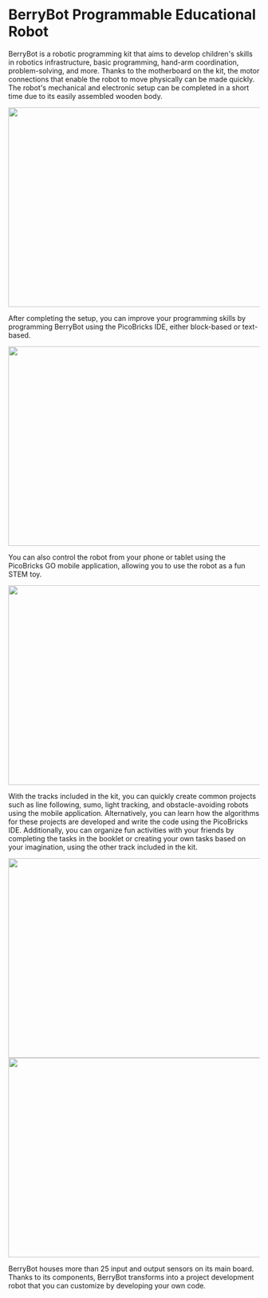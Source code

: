 # BerryBot Programmable Educational Robot
BerryBot is a robotic programming kit that aims to develop children's skills in robotics infrastructure, basic programming, hand-arm coordination, problem-solving, and more. Thanks to the motherboard on the kit, the motor connections that enable the robot to move physically can be made quickly. The robot's mechanical and electronic setup can be completed in a short time due to its easily assembled wooden body.

<img src="[https://ksr-ugc.imgix.net/assets/036/949/333/19d4e8370190a56be1389832d344876f_original.jpg?ixlib=rb-4.0.2&w=680&fit=max&v=1649673985&gif-q=50&q=92&s=bf2c8ff527cd06c6e021dbbebd50887b](https://www.robotistan.com/Data/EditorFiles/pico1.png)" width="600" height="400">

After completing the setup, you can improve your programming skills by programming BerryBot using the PicoBricks IDE, either block-based or text-based.

<img src="[https://ksr-ugc.imgix.net/assets/036/949/333/19d4e8370190a56be1389832d344876f_original.jpg?ixlib=rb-4.0.2&w=680&fit=max&v=1649673985&gif-q=50&q=92&s=bf2c8ff527cd06c6e021dbbebd50887b](https://www.robotistan.com/Data/EditorFiles/pico1.png)" width="600" height="400">

You can also control the robot from your phone or tablet using the PicoBricks GO mobile application, allowing you to use the robot as a fun STEM toy.

<img src="[https://ksr-ugc.imgix.net/assets/036/949/333/19d4e8370190a56be1389832d344876f_original.jpg?ixlib=rb-4.0.2&w=680&fit=max&v=1649673985&gif-q=50&q=92&s=bf2c8ff527cd06c6e021dbbebd50887b](https://www.robotistan.com/Data/EditorFiles/pico1.png)" width="600" height="400">

With the tracks included in the kit, you can quickly create common projects such as line following, sumo, light tracking, and obstacle-avoiding robots using the mobile application. Alternatively, you can learn how the algorithms for these projects are developed and write the code using the PicoBricks IDE. Additionally, you can organize fun activities with your friends by completing the tasks in the booklet or creating your own tasks based on your imagination, using the other track included in the kit.

<img src="[https://ksr-ugc.imgix.net/assets/036/949/333/19d4e8370190a56be1389832d344876f_original.jpg?ixlib=rb-4.0.2&w=680&fit=max&v=1649673985&gif-q=50&q=92&s=bf2c8ff527cd06c6e021dbbebd50887b](https://www.robotistan.com/Data/EditorFiles/pico1.png)" width="600" height="400">

<img src="[https://ksr-ugc.imgix.net/assets/036/949/333/19d4e8370190a56be1389832d344876f_original.jpg?ixlib=rb-4.0.2&w=680&fit=max&v=1649673985&gif-q=50&q=92&s=bf2c8ff527cd06c6e021dbbebd50887b](https://www.robotistan.com/Data/EditorFiles/pico1.png)" width="600" height="400">

BerryBot houses more than 25 input and output sensors on its main board. Thanks to its components, BerryBot transforms into a project development robot that you can customize by developing your own code.
